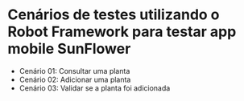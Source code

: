 # Cenários de testes utilizando o Robot Framework para testar app mobile SunFlower
- Cenário 01: Consultar uma planta 
- Cenário 02: Adicionar uma planta 
- Cenário 03: Validar se a planta foi adicionada  
